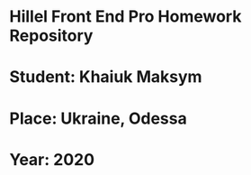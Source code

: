 # Hillel Front End Pro Homework Repository
# Student: Khaiuk Maksym
# Place: Ukraine, Odessa
# Year: 2020